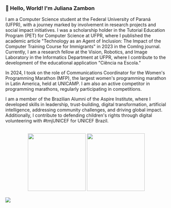 ### 👋 Hello, World! I'm Juliana Zambon

I am a Computer Science student at the Federal University of Paraná (UFPR), with a journey marked by involvement in research projects and social impact initiatives. I was a scholarship holder in the Tutorial Education Program (PET) for Computer Science at UFPR, where I published the academic article "Technology as an Agent of Inclusion: The Impact of the Computer Training Course for Immigrants" in 2023 in the ComIng journal. Currently, I am a research fellow at the Vision, Robotics, and Image Laboratory in the Informatics Department at UFPR, where I contribute to the development of the educational application "Ciência na Escola."
<br>

In 2024, I took on the role of Communications Coordinator for the Women's Programming Marathon (MFP), the largest women's programming marathon in Latin America, held at UNICAMP. I am also an active competitor in programming marathons, regularly participating in competitions.
<br>

I am a member of the Brazilian Alumni of the Aspire Institute, where I developed skills in leadership, trust-building, digital transformation, artificial intelligence, addressing community challenges, and driving global impact. Additionally, I contribute to defending children's rights through digital volunteering with #tmjUNICEF for UNICEF Brazil.
<br>

<br>
<div align="center">
    <img height="180rem" src="https://github-readme-stats-sigma-five.vercel.app/api?username=JulianaZambon&theme=tokyonight&show_icons=true&bg_color=0d1117&hide_border=true"  />
    <img height="180rem" src="https://github-readme-stats-sigma-five.vercel.app/api/top-langs/?username=JulianaZambon&theme=tokyonight&layout=compact&bg_color=0d1117&hide_border=true" />
</div>
<br>
<img src="https://github-readme-activity-graph.vercel.app/graph?username=JulianaZambon&bg_color=000000&color=1a5fb4&line=1c71d8&point=1a5fb4&area=true&hide_border=true"
    (https://github.com/ashutosh00710/github-readme-activity-graph)"/>
<br>
